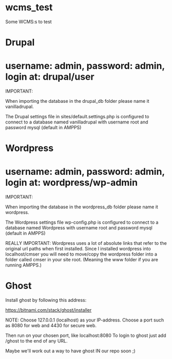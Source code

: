 wcms_test
=========

Some WCMS:s to test

Drupal
======
username: admin, password: admin, login at: drupal/user
======
IMPORTANT:

When importing the database in the drupal_db folder please name it vanilladrupal.

The Drupal settings file in sites/default.settings.php is
configured to connect to a database named vanilladrupal
with username root and password mysql (default in AMPPS)


Wordpress
======
username: admin, password: admin, login at: wordpress/wp-admin
======
IMPORTANT:

When importing the database in the wordpress_db folder please name it wordpress.

The Wordpress settings file wp-config.php is
configured to connect to a database named Wordpress
with username root and password mysql (default in AMPPS)

REALLY IMPORTANT: Wordpress uses a lot of absolute links that refer to the original url paths when first installed. Since I installed wordpress into localhost/cmser you will need to move/copy the wordpress folder into a folder called cmser in your site root.
(Meaning the www folder if you are running AMPPS.)


Ghost
=====
Install ghost by following this address:

https://bitnami.com/stack/ghost/installer

NOTE: Choose 127.0.0.1 (localhost) as your IP-address.
Choose a port such as 8080 for web and 4430 for secure web.

Then run on your chosen port, like localhost:8080
To login to ghost just add /ghost to the end of any URL.

Maybe we'll work out a way to have ghost IN our repo soon ;)

